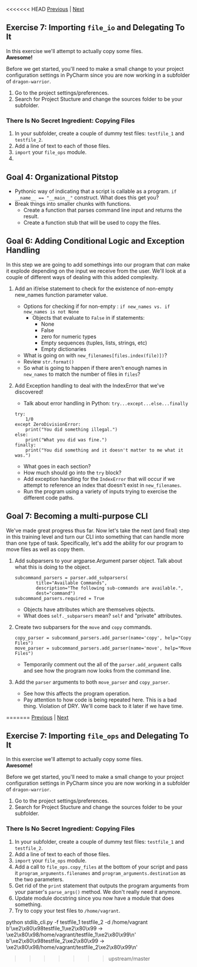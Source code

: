 <<<<<<< HEAD
[Previous](exercise-6.md) |  [Next](exercise-8.md)
## Exercise 7: Importing `file_io` and Delegating To It
In this exercise we'll attempt to actually copy some files.  
**Awesome!**

Before we get started, you'll need to make a small change to your 
project configuration settings in PyCharm since you are now working
in a subfolder of `dragon-warrior`.  

1. Go to the project settings/preferences.
1. Search for Project Stucture and change the sources folder
to be your subfolder.

### There Is No Secret Ingredient: Copying Files
1. In your subfolder, create a couple of dummy test files: `testfile_1` and 
`testfile_2`.
2. Add a line of text to each of those files.
3. `import` your `file_ops` module.
4. 


## Goal 4: Organizational Pitstop
* Pythonic way of indicating that a script is callable as a program. 
`if __name__ == "__main__"` construct.  What does this get you?
* Break things into smaller chunks with functions.
    * Create a function that parses command line input and returns the result.
    * Create a function stub that will be used to copy the files.
        
## Goal 6: Adding Conditional Logic and Exception Handling
In this step we are going to add somethings into our program that *can* make
it explode depending on the input we receive from the user.  We'll look at
a couple of different ways of dealing with this added complexity.

1. Add an if/else statement to check for the existence of non-empty new_names 
function parameter value.
    * Options for checking if for non-empty : `if new_names vs. if new_names is not None`
        * Objects that evaluate to `False` in if statements:
            * None
            * False
            * zero for numeric types
            * Empty sequences (tuples, lists, strings, etc)
            * Empty dictionaries
    * What is going on with `new_filenames[files.index(file)])`?
    * Review `str.format()`
    * So what is going to happen if there aren't enough names in `new_names`
    to match the number of files in `files`?
    
2. Add Exception handling to deal with the IndexError that we've discovered!
    * Talk about error handling in Python: `try...except...else...finally`
    ```
    try:
        1/0
    except ZeroDivisionError:
        print("You did something illegal.")
    else:
        print("What you did was fine.")
    finally:
        print("You did something and it doesn't matter to me what it was.")
    ```
    * What goes in each section?
    * How much should go into the `try` block?
    * Add exception handling for the `IndexError` that will occur if we attempt
    to reference an index that doesn't exist in `new_filenames`.
    * Run the program using a variety of inputs trying to exercise the 
    different code paths.


## Goal 7: Becoming a multi-purpose CLI
We've made great progress thus far.  Now let's take the next (and final) step
in this training level and turn our CLI into something that can handle more
than one type of task.  Specifically, let's add the ability for our 
program to move files as well as copy them.

1. Add subparsers to your argparse.Argument parser object.  Talk about what
this is doing to the object.  
    ```
    subcommand_parsers = parser.add_subparsers(
            title="Available Commands",
            description="The following sub-commands are available.",
            dest="command")
    subcommand_parsers.required = True
    ```
    
    * Objects have attributes which are themselves objects.
    * What does `self._subparsers` mean?  `self` and "private" attributes.
    
2. Create two subparsers for the `move` and `copy` commands.
    ```
    copy_parser = subcommand_parsers.add_parser(name='copy', help="Copy Files")
    move_parser = subcommand_parsers.add_parser(name='move', help="Move Files")
    ```
    
    * Temporarily comment out the all of the `parser.add_argument` calls
    and see how the program now looks from the command line.
    
3. Add the `parser` arguments to both `move_parser` and `copy_parser`.
    * See how this affects the program operation.
    * Pay attention to how code is being repeated here.  This is a bad
    thing.  Violation of DRY.  We'll come back to it later if we have time.

     
=======
[Previous](exercise-6.md) |  [Next](exercise-8.md)
## Exercise 7: Importing `file_ops` and Delegating To It
In this exercise we'll attempt to actually copy some files.  
**Awesome!**

Before we get started, you'll need to make a small change to your 
project configuration settings in PyCharm since you are now working
in a subfolder of `dragon-warrior`.  

1. Go to the project settings/preferences.
1. Search for Project Stucture and change the sources folder
to be your subfolder.

### There Is No Secret Ingredient: Copying Files
1. In your subfolder, create a couple of dummy test files: `testfile_1` and 
`testfile_2`.
2. Add a line of text to each of those files.
3. `import` your `file_ops` module.
4. Add a call to `file_ops.copy_files` at the bottom of your script and 
pass it `program_arguments.filenames` and `program_arguments.destination`
as the two parameters.
5. Get rid of the `print` statement that outputs the program arguments from
your parser's `parse_args()` method.  We don't really need it anymore.
1. Update module docstring since you now have a module that does something.
6. Try to copy your test files to `/home/vagrant`.

python stdlib_cli.py -f testfile_1 testfile_2 -d /home/vagrant
b'\xe2\x80\x98testfile_1\xe2\x80\x99 -> \xe2\x80\x98/home/vagrant/testfile_1\xe2\x80\x99\n'
b'\xe2\x80\x98testfile_2\xe2\x80\x99 -> \xe2\x80\x98/home/vagrant/testfile_2\xe2\x80\x99\n'
>>>>>>> upstream/master

